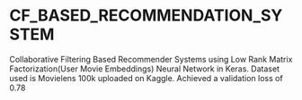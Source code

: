 # CF_BASED_RECOMMENDATION_SYSTEM
Collaborative Filtering Based Recommender Systems using Low Rank Matrix Factorization(User Movie Embeddings)
Neural Network in Keras. Dataset used is Movielens 100k uploaded on Kaggle. Achieved a validation loss of 0.78
